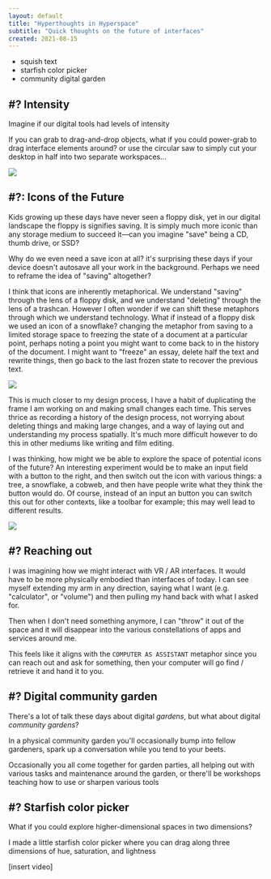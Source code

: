 ```yaml
---
layout: default
title: "Hyperthoughts in Hyperspace"
subtitle: "Quick thoughts on the future of interfaces"
created: 2021-08-15
---
```


- squish text
- starfish color picker
- community digital garden

## #? Intensity

Imagine if our digital tools had levels of intensity

If you can grab to drag-and-drop objects, what if you could power-grab to drag interface elements around? or use the circular saw to simply cut your desktop in half into two separate workspaces...

![](/images/tool-intensity.png)


## #?: Icons of the Future

Kids growing up these days have never seen a floppy disk, yet in our digital landscape the floppy is signifies saving. It is simply much more iconic than any storage medium to succeed it—can you imagine "save" being a CD, thumb drive, or SSD? 

Why do we even need a save icon at all? it's surprising these days if your device doesn't autosave all your work in the background. Perhaps we need to reframe the idea of "saving" altogether?

I think that icons are inherently metaphorical. We understand "saving" through the lens of a floppy disk, and we understand "deleting" through the lens of a trashcan. However I often wonder if we can shift these metaphors through which we understand technology. What if instead of a floppy disk we used an icon of a snowflake? changing the metaphor from saving to a limited storage space to freezing the state of a document at a particular point, perhaps noting a point you might want to come back to in the history of the document. I might want to "freeze" an essay, delete half the text and rewrite things, then go back to the last frozen state to recover the previous text.

![](/images/save-freeze-icon.png)

This is much closer to my design process, I have a habit of duplicating the frame I am working on and making small changes each time. This serves thrice as recording a history of the design process, not worrying about deleting things and making large changes, and a way of laying out and understanding my process spatially. It's much more difficult however to do this in other mediums like writing and film editing.

I was thinking, how might we be able to explore the space of potential icons of the future? An interesting experiment would be to make an input field with a button to the right, and then switch out the icon with various things: a tree, a snowflake, a cobweb, and then have people write what they think the button would do. Of course, instead of an input an button you can switch this out for other contexts, like a toolbar for example; this may well lead to different results.

![](/images/icon-input-exploration.png)

## #? Reaching out

I was imagining how we might interact with VR / AR interfaces. It would have to be more physically embodied than interfaces of today. I can see myself extending my arm in any direction, saying what I want (e.g. "calculator", or "volume") and then pulling my hand back with what I asked for.

Then when I don't need something anymore, I can "throw" it out of the space and it will disappear into the various constellations of apps and services around me.

This feels like it aligns with the `COMPUTER AS ASSISTANT` metaphor since you can reach out and ask for something, then your computer will go find / retrieve it and hand it to you.

## #? Digital community garden

There's a lot of talk these days about digital *gardens*, but what about digital *community gardens*?

In a physical community garden you'll occasionally bump into fellow gardeners, spark up a conversation while you tend to your beets.

Occasionally you all come together for garden parties, all helping out with various tasks and maintenance around the garden, or there'll be workshops teaching how to use or sharpen various tools

## #? Starfish color picker

<!--Color pickers are finicky, you keep having to switch between different sliders or panels to get the color you want. What if you could make a color picker that maps a three-dimensional color space into two dimensions?

I call it the starfish color picker because it looks a bit like a starfish-->

What if you could explore higher-dimensional spaces in two dimensions?

I made a little starfish color picker where you can drag along three dimensions of hue, saturation, and lightness

[insert video]
